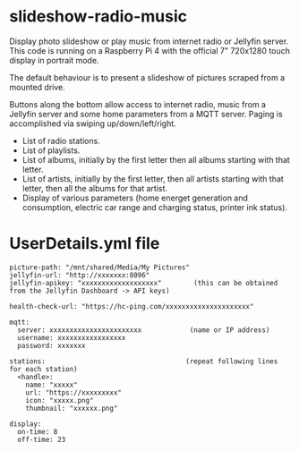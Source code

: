 # slideshow-radio-music
Display photo slideshow or play music from internet radio or Jellyfin server. This code is running on a Raspberry Pi 4 with the official 7" 720x1280 touch display in portrait mode.

The default behaviour is to present a slideshow of pictures scraped from a mounted drive.

Buttons along the bottom allow access to internet radio, music from a Jellyfin server and some home parameters from a MQTT server. Paging is accomplished via swiping up/down/left/right.
* List of radio stations.
* List of playlists.
* List of albums, initially by the first letter then all albums starting with that letter.
* List of artists, initially by the first letter, then all artists starting with that letter, then all the albums for that artist.
* Display of various parameters (home energet generation and consumption, electric car range and charging status, printer ink status).

# UserDetails.yml file
```
picture-path: "/mnt/shared/Media/My Pictures"
jellyfin-url: "http://xxxxxxx:8096"
jellyfin-apikey: "xxxxxxxxxxxxxxxxxxx"        (this can be obtained from the Jellyfin Dashboard -> API keys) 

health-check-url: "https://hc-ping.com/xxxxxxxxxxxxxxxxxxxxx"

mqtt:
  server: xxxxxxxxxxxxxxxxxxxxxxx            (name or IP address)
  username: xxxxxxxxxxxxxxxxx
  password: xxxxxxx

stations:                                   (repeat following lines for each station)
  <handle>:
    name: "xxxxx"
    url: "https://xxxxxxxxx"
    icon: "xxxxx.png"
    thumbnail: "xxxxxx.png"

display:
  on-time: 8
  off-time: 23
```